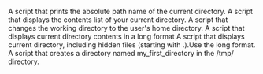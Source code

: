 A script that prints the absolute path name of the current directory.
A script that displays the contents list of your current directory.
A script that changes the working directory to the user's home directory.
A script that displays current directory contents in a long format
A script that displays current directory, including hidden files (starting with .).Use the long format.
A script that creates a directory named my_first_directory in the /tmp/ directory.
